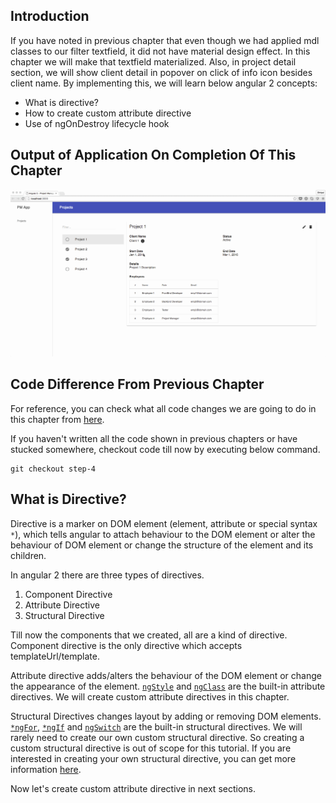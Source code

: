 ## Introduction
If you have noted in previous chapter that even though we had applied mdl classes to our filter textfield, it did not have material design effect. In this chapter we will make that textfield materialized. Also, in project detail section, we will show client detail in popover on click of info icon besides client name. By implementing this, we will learn below angular 2 concepts:
- What is directive?
- How to create custom attribute directive
- Use of ngOnDestroy lifecycle hook

## Output of Application On Completion Of This Chapter
![direcitve-chapter-output](https://raw.githubusercontent.com/shripalsoni04/angular2-tutorial/master/images/5-Directive/5_1-Output-after-directive-chapter.gif)

## Code Difference From Previous Chapter
For reference, you can check what all code changes we are going to do in this chapter from [here](https://github.com/shripalsoni04/angular2-tutorial-app/compare/step-4...step-5).

If you haven't written all the code shown in previous chapters or have stucked somewhere, checkout code till now by executing below command.
```
git checkout step-4
```

## What is Directive?
Directive is a marker on DOM element (element, attribute or special syntax `*`), which tells angular to attach behaviour to the DOM element or alter the behaviour of DOM element or change the structure of the element and its children.

In angular 2 there are three types of directives.
1. Component Directive
2. Attribute Directive
3. Structural Directive

Till now the components that we created, all are a kind of directive. Component directive is the only directive which accepts templateUrl/template.

Attribute directive adds/alters the behaviour of the DOM element or change the appearance of the element. [`ngStyle`](https://angular.io/docs/ts/latest/api/common/NgStyle-directive.html) and [`ngClass`](https://angular.io/docs/ts/latest/api/common/NgClass-directive.html) are the built-in attribute directives. We will create custom attribute directives in this chapter.

Structural Directives changes layout by adding or removing DOM elements. [`*ngFor`](https://angular.io/docs/ts/latest/api/common/NgFor-directive.html), [`*ngIf`](https://angular.io/docs/ts/latest/api/common/NgIf-directive.html) and [`ngSwitch`](https://angular.io/docs/ts/latest/api/common/NgSwitch-directive.html) are the built-in structural directives. We will rarely need to create our own custom structural directive. So creating a custom structural directive is out of scope for this tutorial. If you are interested in creating your own structural directive, you can get more information [here](https://angular.io/docs/ts/latest/guide/structural-directives.html#!#unless).

Now let's create custom attribute directive in next sections.
